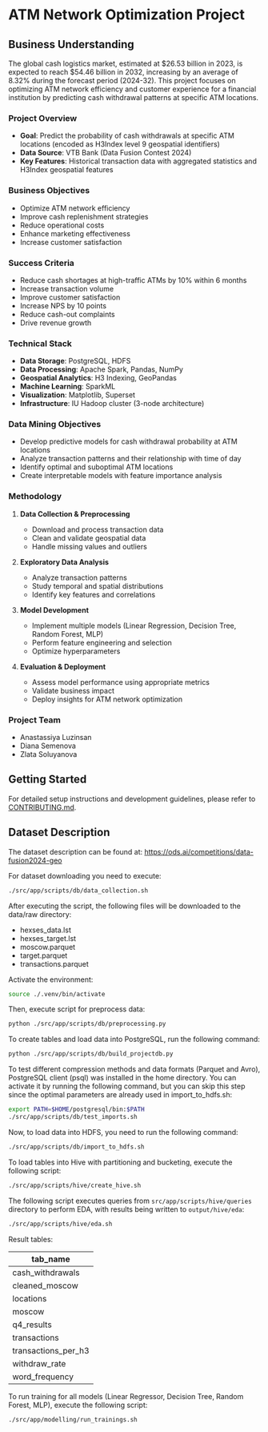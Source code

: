 # ATM Network Optimization Project

## Business Understanding

The global cash logistics market, estimated at $26.53 billion in 2023, is expected to reach $54.46 billion in 2032, increasing by an average of 8.32% during the forecast period (2024-32). This project focuses on optimizing ATM network efficiency and customer experience for a financial institution by predicting cash withdrawal patterns at specific ATM locations.

### Project Overview
- **Goal**: Predict the probability of cash withdrawals at specific ATM locations (encoded as H3Index level 9 geospatial identifiers)
- **Data Source**: VTB Bank (Data Fusion Contest 2024)
- **Key Features**: Historical transaction data with aggregated statistics and H3Index geospatial features

### Business Objectives
- Optimize ATM network efficiency
- Improve cash replenishment strategies
- Reduce operational costs
- Enhance marketing effectiveness
- Increase customer satisfaction

### Success Criteria
- Reduce cash shortages at high-traffic ATMs by 10% within 6 months
- Increase transaction volume
- Improve customer satisfaction
- Increase NPS by 10 points
- Reduce cash-out complaints
- Drive revenue growth

### Technical Stack
- **Data Storage**: PostgreSQL, HDFS
- **Data Processing**: Apache Spark, Pandas, NumPy
- **Geospatial Analytics**: H3 Indexing, GeoPandas
- **Machine Learning**: SparkML
- **Visualization**: Matplotlib, Superset
- **Infrastructure**: IU Hadoop cluster (3-node architecture)

### Data Mining Objectives
- Develop predictive models for cash withdrawal probability at ATM locations
- Analyze transaction patterns and their relationship with time of day
- Identify optimal and suboptimal ATM locations
- Create interpretable models with feature importance analysis

### Methodology
1. **Data Collection & Preprocessing**
   - Download and process transaction data
   - Clean and validate geospatial data
   - Handle missing values and outliers

2. **Exploratory Data Analysis**
   - Analyze transaction patterns
   - Study temporal and spatial distributions
   - Identify key features and correlations

3. **Model Development**
   - Implement multiple models (Linear Regression, Decision Tree, Random Forest, MLP)
   - Perform feature engineering and selection
   - Optimize hyperparameters

4. **Evaluation & Deployment**
   - Assess model performance using appropriate metrics
   - Validate business impact
   - Deploy insights for ATM network optimization

### Project Team
- Anastassiya Luzinsan
- Diana Semenova
- Zlata Soluyanova

## Getting Started

For detailed setup instructions and development guidelines, please refer to [CONTRIBUTING.md](CONTRIBUTING.md).

## Dataset Description

The dataset description can be found at: https://ods.ai/competitions/data-fusion2024-geo

For dataset downloading you need to execute:
```bash
./src/app/scripts/db/data_collection.sh
```
After executing the script, the following files will be downloaded to the data/raw directory:
- hexses_data.lst
- hexses_target.lst
- moscow.parquet
- target.parquet
- transactions.parquet

Activate the environment:
```bash
source ./.venv/bin/activate
``` 

Then, execute script for preprocess data:
```bash
python ./src/app/scripts/db/preprocessing.py
```

To create tables and load data into PostgreSQL, run the following command:
```bash
python ./src/app/scripts/db/build_projectdb.py
```


To test different compression methods and data formats (Parquet and Avro), PostgreSQL client (psql) was installed in the home directory. You can activate it by running the following command, but you can skip this step since the optimal parameters are already used in import_to_hdfs.sh:
```bash
export PATH=$HOME/postgresql/bin:$PATH
./src/app/scripts/db/test_imports.sh
```

Now, to load data into HDFS, you need to run the following command:
```bash
./src/app/scripts/db/import_to_hdfs.sh
```

To load tables into Hive with partitioning and bucketing, execute the following script:
```bash
./src/app/scripts/hive/create_hive.sh
```

The following script executes queries from `src/app/scripts/hive/queries` directory to perform EDA, with results being written to `output/hive/eda`:
```bash
./src/app/scripts/hive/eda.sh
```

Result tables:

| tab_name |
|----------|
| cash_withdrawals |
| cleaned_moscow |
| locations |
| moscow |
| q4_results |
| transactions |
| transactions_per_h3 |
| withdraw_rate |
| word_frequency |

To run training for all models (Linear Regressor, Decision Tree, Random Forest, MLP), execute the following script:
```bash
./src/app/modelling/run_trainings.sh
```